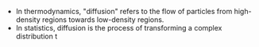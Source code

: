 - In thermodynamics, "diffusion" refers to the flow of particles from high-density regions towards low-density regions.
- In statistics, diffusion is the process of transforming a complex distribution t